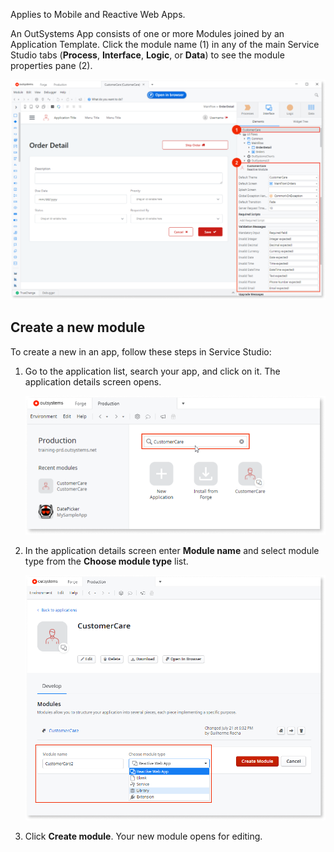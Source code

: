 
<div class="info" markdown="1">

Applies to Mobile and Reactive Web Apps.

</div>

An OutSystems App consists of one or more Modules joined by an Application Template. Click the module name (1) in any of the main Service Studio tabs (**Process**, **Interface**, **Logic**, or **Data**) to see the module properties pane (2).

![Module properties](images/servicestudio-module-properties.png?width=800)

## Create a new module

To create a new in an app, follow these steps in Service Studio:

1. Go to the application list, search your app, and click on it. The application details screen opens.

     ![App details screen](images/servicestudio-applications-screen.png?width=700)

1. In the application details screen enter **Module name** and select module type from the **Choose module type** list.

    ![App details screen](images/servicestudio-new-module.png?width=700)
  
2. Click **Create module**. Your new module opens for editing.
